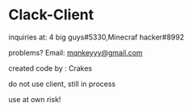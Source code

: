 # Clack-Client

inquiries at: 4 big guys#5330,Minecraf hacker#8992

problems? Email: mqnkeyyy@gmail.com

created code by : Crakes

do not use client, still in process

use at own risk!


